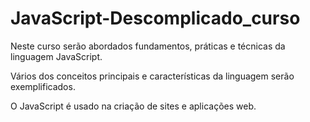 # JavaScript-Descomplicado_curso
<p>Neste curso serão abordados fundamentos, práticas e técnicas da linguagem JavaScript.</p>
<p>Vários dos conceitos principais e características da linguagem serão exemplificados.</p>
<p>O <span color:"#ff6600;">JavaScript</span> é usado na criação de sites e aplicações web. </p>

